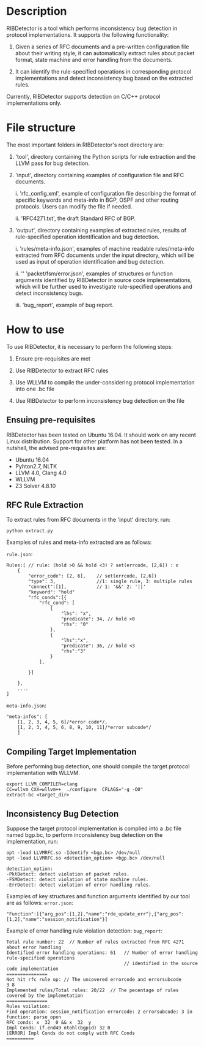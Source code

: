 # Description

RIBDetector is a tool which performs inconsistency bug detection in protocol implementations. It supports the following functionality:

1. Given a series of RFC documents and a pre-written configuration file about their writing style, it can automatically extract rules about packet format, state machine and error handling from the documents.

2. It can identify the rule-specified operations in corresponding protocol implementations and detect inconsistency bug based on the extracted rules.

Currently, RIBDetector supports detection on C/C++ protocol implementations only.

# File structure
The most important folders in RIBDetector's root directory are:

1. 'tool', directory containing the Python scripts for rule extraction and the LLVM pass for bug detection.

2. 'input', directory containing examples of configuration file and RFC documents. 

	i. 'rfc_config.xml', example of configuration file describing the format of specific keywords and meta-info in BGP, OSPF and other routing protocols. Users can modify the file if needed.
   
    ii. 'RFC4271.txt', the draft Standard RFC of BGP. 

3. 'output', directory containing examples of extracted rules, results of rule-specified operation identification and bug detection.

	i.  'rules/meta-info.json', examples of machine readable rules/meta-info extracted from RFC documents under the input directory, which will be used as input of operation identification and bug detection.
	
    ii. '' 'packet/fsm/error.json', examples of structures or function arguments identified by RIBDetector in source code implememtations, which will be further used to investigate rule-specified operations and detect inconsistency bugs.
   
    iii. 'bug_report', example of bug report.

# How to use

To use RIBDetector, it is necessary to perform the following steps:

1. Ensure pre-requisites are met

2. Use RIBDetector to extract RFC rules

3. Use WLLVM to compile the under-considering protocol implementation into one .bc file

4. Use RIBDetector to perform inconsistency bug detection on the file

## Ensuing pre-requisites

RIBDetector has been tested on Ubuntu 16.04. It should work on any recent Linux distribution. Support for other platform has not been tested. In a nutshell, the advised pre-requisites are:
* Ubuntu 16.04 
* Pyhton2.7, NLTK 
* LLVM 4.0, Clang 4.0
* WLLVM
* Z3 Solver 4.8.10

## RFC Rule Extraction

To extract rules from RFC documents in the 'input' directory. run:

```
python extract.py
```

Examples of rules and meta-info extracted are as follows:

`rule.json`:
```
Rules:[ // rule: (hold >0 && hold <3) ? set(errcode, [2,6]) : ε
    {
        "error_code": [2, 6],    // set(errcode, [2,6])
        "type": 3,               //1: single rule, 3: multiple rules
        "connect":[1],           // 1: '&&' 2: '||'
        "keyword": "hold" 
        "rfc_conds":[{
            "rfc_cond": [
                {
                    "lhs": "x",
                    "predicate": 34, // hold >0
                    "rhs": "0"
                },
                {
                    "lhs":"x",
                    "predicate": 36, // hold <3
                    "rhs":"3"
                }
            ],
            
        }]
        
    },
    ....
]
```

`meta-info.json`:
```
"meta-infos": [
    [1, 2, 3, 4, 5, 6]/*error code*/,
    [1, 2, 3, 4, 5, 6, 8, 9, 10, 11]/*error subcode*/
    ]  
```

## Compiling Target Implementation

Before performing bug detection, one should compile the target protocol implementation with WLLVM.

```
export LLVM_COMPILER=clang
CC=wllvm CXX=wllvm++  ./configure  CFLAGS="-g -O0"
extract-bc <target_dir> 
```

## Inconsistency Bug Detection
Suppose the target protocol implementation is complied into a .bc file named bgp.bc, to perform inconsistency bug detection on the implementation, run:

```
opt -load LLVMRFC.so -Identify <bgp.bc> /dev/null
opt -load LLVMRFC.so <detection_option> <bgp.bc> /dev/null  

detection_option:
-PktDetect: detect violation of packet rules.
-FSMDetect: detect violation of state machine rules.
-ErrDetect: detect violation of error handling rules.
```

Examples of key structures and function arguments identified by our  tool are as follows:
`error.json`:
```
"Function":[{"arg_pos":[1,2],"name":"rde_update_err"},{"arg_pos":[1,2],"name":"session_notification"}]
```

Example of error handling rule violation detection:
`bug_report`:
```
Total rule number: 22  // Number of rules extracted from RFC 4271 about error handling
Identified error handling operations: 61   // Number of error handling rule-specified operations 
                                           // identified in the source code implementation
===============
Not hit rfc rule op: // The uncovered errorcode and errorsubcode
3 8 
Implemented rules/Total rules: 20/22  // The pecentage of rules covered by the implemetation
===============
Rules voilation:
Find operation: session_notification errorcode: 2 errorsubcode: 3 in function: parse_open 
RFC conds: x  32  0 && x  32  y 
Impl Conds: if.end49 ntohl(bgpid) 32 0    
[ERROR] Impl Conds do not comply with RFC Conds 
==========
```


